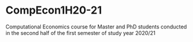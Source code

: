 # CompEcon1H20-21
Computational Economics course for Master and PhD students conducted in the second half of the first semester of study year 2020/21
